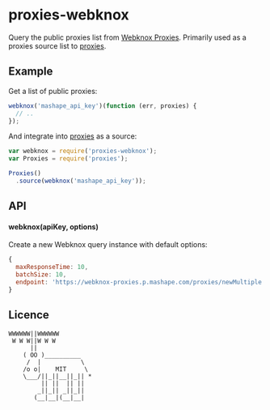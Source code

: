 
# proxies-webknox

  Query the public proxies list from [Webknox Proxies](https://www.mashape.com/webknox/Proxie). Primarily used as a proxies source list to [proxies](https://github.com/ivolo/proxies).


## Example

Get a list of public proxies:

```js
webknox('mashape_api_key')(function (err, proxies) {
  // ..
});
```

And integrate into [proxies](https://github.com/ivolo/proxies) as a source:

```js
var webknox = require('proxies-webknox');
var Proxies = require('proxies');

Proxies()
  .source(webknox('mashape_api_key'));
```

## API

#### webknox(apiKey, options)

  Create a new Webknox query instance with default options:

```js
{
  maxResponseTime: 10,
  batchSize: 10,
  endpoint: 'https://webknox-proxies.p.mashape.com/proxies/newMultiple'
}
```

## Licence

```
WWWWWW||WWWWWW
 W W W||W W W
      ||
    ( OO )__________
     /  |           \
    /o o|    MIT     \
    \___/||_||__||_|| *
         || ||  || ||
        _||_|| _||_||
       (__|__|(__|__|
```